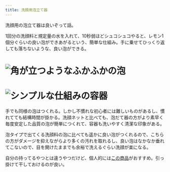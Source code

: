 ```yaml
---
title: 洗顔用泡立て器
---
```

洗顔用の泡立て器は良いぞって話。

1回分の洗顔料と規定量の水を入れて、10秒弱ほどシュコシュコやると、レモン1個分ぐらいの良い泡ができあがるという、簡単な仕組み。手に乗せてひっくり返しても落ちないような、良い泡ができる。

![](https://lh6.googleusercontent.com/BLtpIH_OO6HWXgDYZCRnnTiNAjCbX8ZTsc1-rXZ5a2jEKljL3S5vDdumvSKCXHwm-TifFeWyK2uOf153T2RePIsdXWl6O3fyTqAUfnrtDoazVSnJEZPxja0x6rEF1nEvEcZXXw2CPBjhwxiwm9-mzj4a1t7gWQ_1OIhRXk_3P4rnDpn58Eh9s8FPoSuD "角が立つようなふかふかの泡")
===================================================================================================================================================================================================================================================

![](https://lh3.googleusercontent.com/dITYmzfjf2AvPK92kU7Tn6UmzUXjOhKTrLav7iIijLuk_QYrh8Wpq3sZ6meZeKO75wwaeKTHIdXS7usKXFzgQxSm9vT58nSlX-V2l94Lijv7Kx6aMFopxDjV9NI1ahLVatZJmxfeSW6qxF2yt4AmuMk04aEiWdQkrsLYBgwQWI3F0uJhwMAnlMMcsSSc "シンプルな仕組みの容器")
=================================================================================================================================================================================================================================================

手でも同様の泡はつくれる。しかし不慣れな初心者には難しいものがあるし、慣れてても結構時間が掛かる。洗顔ネットと比べても、泡だて器の方がより素早く毎度安定した品質の泡が簡単につくれて、容器も洗いやすく清潔な印象がある。

泡タイプで出てくる洗顔料の泡に比べても遥かに良い泡がつくれるので、こちらの方がダメージを抑えながらより多くの汚れを取れるし、良い泡はなかなか垂れてこないので、目を開けたままでも余裕で洗えるぐらい洗顔が楽になる。

自分の持ってるやつとは違うやつだけど、個人的には[この商品](https://www.amazon.co.jp/dp/B09KMP9GDN)がおすすめ。引っ掛けて干しておけるのが良い。
